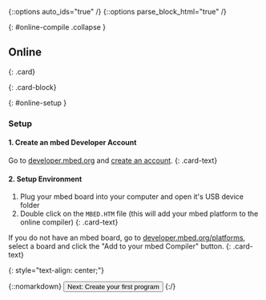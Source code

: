 {::options auto_ids="true" /}
{::options parse_block_html="true" /}

{: #online-compile .collapse }
<div>

## Online

{: .card}
<div>

{: .card-block}
<div>

{: #online-setup }
### Setup

#### 1. Create an mbed Developer Account

Go to [developer.mbed.org](https://developer.mbed.org) and [create an account](https://developer.mbed.org/account/signup/?next=%2F).
{: .card-text}

#### 2. Setup Environment

1. Plug your mbed board into your computer and open it's USB device folder
2. Double click on the `MBED.HTM` file (this will add your mbed platform to the online compiler)
{: .card-text}

If you do not have an mbed board, go to [developer.mbed.org/platforms](https://developer.mbed.org/platforms), select a board and click the "Add to your mbed Compiler" button.
{: .card-text}

</div>
</div>
<p></p>

{: style="text-align: center;"}
<div>
  {::nomarkdown}
    <button class="btn btn-outline-primary" type="button" 
      data-toggle="collapse" data-parent="#blinky" data-target="#blinky-online" 
      aria-controls="blinky-online">Next: Create your first program</button>
  {:/}
</div>

</div>
